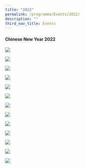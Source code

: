 ```yaml
---
title: "2022"
permalink: /programme/Events/2022/
description: ""
third_nav_title: Events
---
```

#### Chinese New Year 2022

![](/images/Programme/Events%202022/CNY1.jpg)

![](/images/Programme/Events%202022/CNY2.jpg)

![](/images/Programme/Events%202022/CNY3.jpg)

![](/images/Programme/Events%202022/CNY4.jpg)

![](/images/Programme/Events%202022/CNY5.jpg)

![](/images/Programme/Events%202022/CNY6.jpg)

![](/images/Programme/Events%202022/CNY7.jpg)

![](/images/Programme/Events%202022/CNY8.jpg)

![](/images/Programme/Events%202022/CNY9.jpg)

![](/images/Programme/Events%202022/CNY10.jpg)

![](/images/Programme/Events%202022/CNY11.jpg)

![](/images/Programme/Events%202022/CNY12.jpg)

![](/images/Programme/Events%202022/CNY13.jpg)